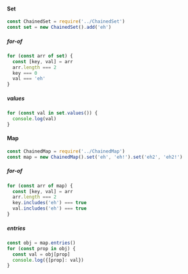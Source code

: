 #### Set
```js
const ChainedSet = require('../ChainedSet')
const set = new ChainedSet().add('eh')
```

##### for-of
```js
for (const arr of set) {
  const [key, val] = arr
  arr.length === 2
  key === 0
  val === 'eh'
}
```

##### values
```js
for (const val in set.values()) {
  console.log(val)
}
```

#### Map

```js
const ChainedMap = require('../ChainedMap')
const map = new ChainedMap().set('eh', 'eh!').set('eh2', 'eh2!')
```

##### for-of
```js
for (const arr of map) {
  const [key, val] = arr
  arr.length === 2
  key.includes('eh') === true
  val.includes('eh') === true
}
```

##### entries
```js
const obj = map.entries()
for (const prop in obj) {
  const val = obj[prop]
  console.log({[prop]: val})
}
```
